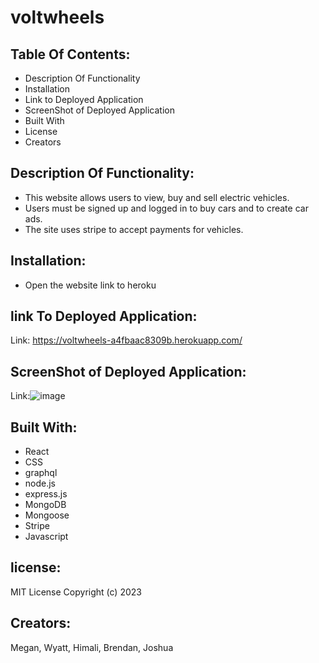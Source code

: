 # voltwheels
## Table Of Contents:
- Description Of Functionality
- Installation
- Link to Deployed Application
- ScreenShot of Deployed Application
- Built With
- License
- Creators
## Description Of Functionality:
- This website allows users to view, buy and sell electric vehicles.
- Users must be signed up and logged in to buy cars and to create car ads.
- The site uses stripe to accept payments for vehicles. 
## Installation:
- Open the website link to heroku
## link To Deployed Application:
Link: https://voltwheels-a4fbaac8309b.herokuapp.com/
## ScreenShot of Deployed Application:
Link:![image](https://github.com/mdeluca13/voltwheels/assets/123771567/181828fb-726b-48e7-b6a4-59a20fc65801)

## Built With:
- React
- CSS
- graphql
- node.js
- express.js
- MongoDB
- Mongoose
- Stripe
- Javascript
## license:
MIT License
Copyright (c) 2023 
## Creators:
Megan, Wyatt, Himali, Brendan, Joshua
